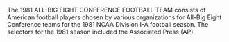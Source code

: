 The 1981 ALL-BIG EIGHT CONFERENCE FOOTBALL TEAM consists of American football players chosen by various organizations for All-Big Eight Conference teams for the 1981 NCAA Division I-A football season. The selectors for the 1981 season included the Associated Press (AP).
